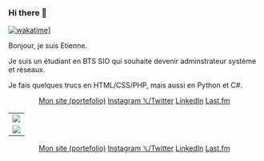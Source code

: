 ### Hi there 👋
[![wakatime](https://wakatime.com/badge/user/018be312-5a81-4e8a-ab49-4e078bc2fcf8.svg)](https://wakatime.com/@018be312-5a81-4e8a-ab49-4e078bc2fcf8)]
<p>Bonjour, je suis Etienne.</p>
<p>Je suis un étudiant en BTS SIO qui souhaite devenir adminstrateur système et réseaux.</p>
<p>Je fais quelques trucs en HTML/CSS/PHP, mais aussi en Python et C#.</p>
<table>
    <tr>
        <td><a href="https://discord.com/users/308553930013671436" >
        <img src="https://lanyard-profile-readme.vercel.app/api/308553930013671436"  /></a>
        </td>
    </tr>
    <tr>
        <td>
            <img src="https://lastfm-recently-played.vercel.app/api?user=elecourt53" />
        </td>
    </tr>
    <p align="center">
  <a href="https://elecourt53.github.io/">Mon site (portefolio)</a>
  <a href="https://www.instagram.com/elecourt53/">Instagram </a>
  <a href="https://twitter.com/elecourt53">𝕏/Twitter</a>
  <a href="https://www.linkedin.com/in/elecourt53/">LinkedIn</a>
  <a href="https://www.last.fm/fr/user/elecourt53">Last.fm</a>
    </p> 
    </tr>
</table>

<p align="center">
  <a href="https://elecourt53.github.io/">Mon site (portefolio)</a>
  <a href="https://www.instagram.com/elecourt53/">Instagram </a>
  <a href="https://twitter.com/elecourt53">𝕏/Twitter</a>
  <a href="https://www.linkedin.com/in/elecourt53/">LinkedIn</a>
  <a href="https://www.last.fm/fr/user/elecourt53">Last.fm</a>
</p>

<!--
**elecourt53/elecourt53** is a ✨ _special_ ✨ repository because its `README.md` (this file) appears on your GitHub profile.

Here are some ideas to get you started:

- 🔭 I’m currently working on ...
- 🌱 I’m currently learning ...
- 👯 I’m looking to collaborate on ...
- 🤔 I’m looking for help with ...
- 💬 Ask me about ...
- 📫 How to reach me: ...
- 😄 Pronouns: ...
- ⚡ Fun fact: ...
-->
